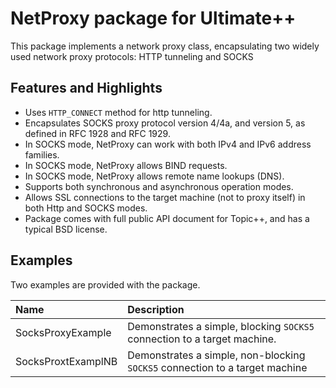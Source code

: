 # NetProxy package for Ultimate++

This package implements a network proxy class, encapsulating two widely used network proxy protocols: HTTP tunneling and SOCKS

## Features and Highlights

- Uses `HTTP_CONNECT` method for http tunneling.
- Encapsulates SOCKS proxy protocol version 4/4a, and version 5, as defined in RFC 1928 and RFC 1929. 
- In SOCKS mode, NetProxy can work with both IPv4 and IPv6 address families.
- In SOCKS mode, NetProxy allows BIND requests.
- In SOCKS mode, NetProxy allows remote name lookups (DNS).
- Supports both synchronous and asynchronous operation modes.
- Allows SSL connections to the target machine (not to proxy itself) in both Http and SOCKS modes.
- Package comes with full public API document for Topic++, and has a typical BSD license.

## Examples

Two examples are provided with the package.

|**Name**            | **Description**                                                             |
|:---                |:---                                                                         |
| SocksProxyExample  | Demonstrates a simple, blocking `SOCKS5` connection to a target machine.    |
| SocksProxtExamplNB | Demonstrates a simple, non-blocking `SOCKS5` connection to a target machine |
